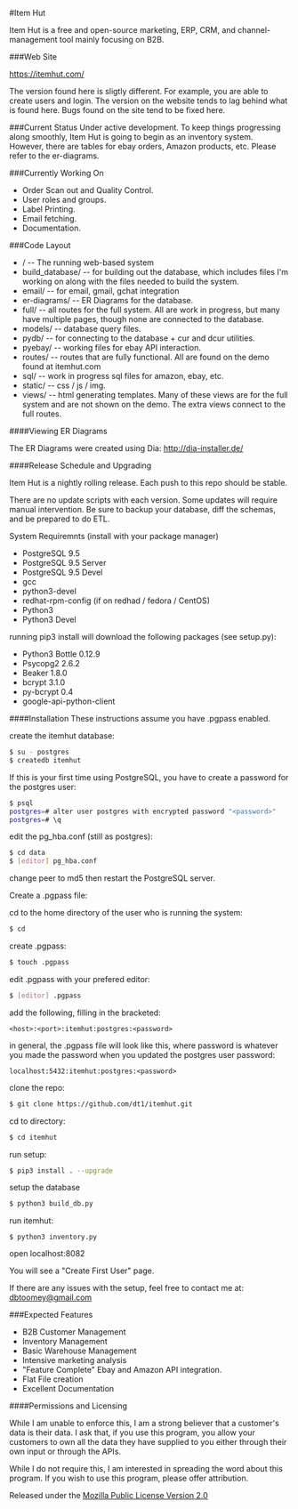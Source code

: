 #Item Hut

Item Hut is a free and open-source marketing, ERP, CRM, and channel-management tool mainly focusing on B2B.

###Web Site

https://itemhut.com/

The version found here is sligtly different. For example, you are able to create users and login. The version on the website tends to lag behind what is found here. Bugs found on the site tend to be fixed here.

###Current Status
Under active development. To keep things progressing along smoothly, Item Hut is going to begin as an inventory system. However, there are tables for ebay orders, Amazon products, etc. Please refer to the er-diagrams.

###Currently Working On
* Order Scan out and Quality Control.
* User roles and groups.
* Label Printing.
* Email fetching.
* Documentation.

###Code Layout
* / -- The running web-based system
* build_database/ -- for building out the database, which includes files I'm working on along with the files needed to build the system.
* email/ -- for email, gmail, gchat integration
* er-diagrams/ -- ER Diagrams for the database.
* full/ -- all routes for the full system. All are work in progress, but many have multiple pages, though none are connected to the database.
* models/ -- database query files.
* pydb/ -- for connecting to the database + cur and dcur utilities.
* pyebay/ -- working files for ebay API interaction.
* routes/ -- routes that are fully functional. All are found on the demo found at itemhut.com
* sql/ -- work in progress sql files for amazon, ebay, etc.
* static/ -- css / js / img.
* views/ -- html generating templates. Many of these views are for the full system and are not shown on the demo. The extra views connect to the full routes.

####Viewing ER Diagrams

The ER Diagrams were created using Dia:
http://dia-installer.de/

####Release Schedule and Upgrading

Item Hut is a nightly rolling release. Each push to this repo should be stable.

There are no update scripts with each version. Some updates will require manual intervention. Be sure to backup your database, diff the schemas, and be prepared to do ETL.

System Requiremnts (install with your package manager)
* PostgreSQL 9.5
* PostgreSQL 9.5 Server
* PostgreSQL 9.5 Devel
* gcc
* python3-devel
* redhat-rpm-config (if on redhad / fedora / CentOS)
* Python3
* Python3 Devel


running pip3 install will download the following packages (see setup.py):
* Python3 Bottle 0.12.9
* Psycopg2 2.6.2
* Beaker 1.8.0
* bcrypt 3.1.0
* py-bcrypt 0.4
* google-api-python-client

####Installation
These instructions assume you have .pgpass enabled.

create the itemhut database:
```bash
$ su - postgres
$ createdb itemhut
```

If this is your first time using PostgreSQL, you have to create a password for the postgres user:

```bash
$ psql
postgres=# alter user postgres with encrypted password "<password>"
postgres=# \q
```

edit the pg_hba.conf (still as postgres):
```bash
$ cd data
$ [editor] pg_hba.conf
```

change peer to md5 then restart the PostgreSQL server.

Create a .pgpass file:

cd to the home directory of the user who is running the system:
```bash
$ cd
```

create .pgpass:
```bash
$ touch .pgpass
```

edit .pgpass with your prefered editor:
```bash
$ [editor] .pgpass
```

add the following, filling in the bracketed:
```
<host>:<port>:itemhut:postgres:<password>
```

in general, the .pgpass file will look like this, where password is whatever you made the password when you updated the postgres user password:
```
localhost:5432:itemhut:postgres:<password>
```

clone the repo:
```bash
$ git clone https://github.com/dt1/itemhut.git
```

cd to directory:
```bash
$ cd itemhut
```

run setup:
```bash
$ pip3 install . --upgrade
```

setup the database
```bash
$ python3 build_db.py
```

run itemhut:
```
$ python3 inventory.py
```

open localhost:8082

You will see a "Create First User" page.

If there are any issues with the setup, feel free to contact me at:
dbtoomey@gmail.com

###Expected Features
* B2B Customer Management
* Inventory Management
* Basic Warehouse Management
* Intensive marketing analysis
* "Feature Complete" Ebay and Amazon API integration.
* Flat File creation
* Excellent Documentation

####Permissions and Licensing

While I am unable to enforce this, I am a strong believer that a customer's data is their data. I ask that, if you use this program, you allow your customers to own all the data they have supplied to you either through their own input or through the APIs.

While I do not require this, I am interested in spreading the word about this program. If you wish to use this program, please offer attribution.

Released under the [Mozilla Public License
Version 2.0](http://www.mozilla.org/MPL/2.0/)
